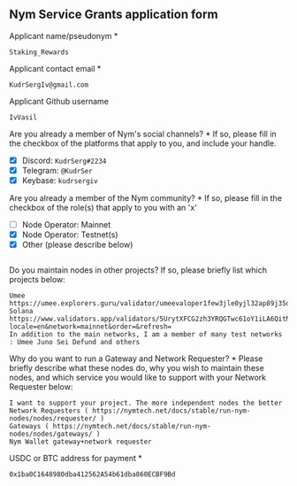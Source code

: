 Nym Service Grants application form 
------------------------------------

Applicant name/pseudonym *
```
Staking_Rewards
```

Applicant contact email *
```
KudrSergIv@gmail.com
```

Applicant Github username
```
IvVasil
```

Are you already a member of Nym's social channels? * 
If so, please fill in the checkbox of the platforms that apply to you, and include your handle. 
- [x] Discord: `KudrSerg#2234`
- [x] Telegram: `@KudrSer`
- [x] Keybase: `kudrsergiv`

Are you already a member of the Nym community? * 
If so, please fill in the checkbox of the role(s) that apply to you with an 'x' 
- [ ] Node Operator: Mainnet 
- [x] Node Operator: Testnet(s)
- [x] Other (please describe below)
```
```

Do you maintain nodes in other projects? 
If so, please briefly list which projects below: 
```
Umee https://umee.explorers.guru/validator/umeevaloper1few3jle0yjl32ap89j35d5y8xzt644zghe9ucy
Solana https://www.validators.app/validators/5UrytXFCG2zh3YRQGTwc61oY1iLA6QitMAidhuku6Mgf?locale=en&network=mainnet&order=&refresh=
In addition to the main networks, I am a member of many test networks : Umee Juno Sei Defund and others
```

Why do you want to run a Gateway and Network Requester? * 
Please briefly describe what these nodes do, why you wish to maintain these nodes, and which service you would like to support with your Network Requester below: 
```
I want to support your project. The more independent nodes the better
Network Requesters ( https://nymtech.net/docs/stable/run-nym-nodes/nodes/requester/ )
Gateways ( https://nymtech.net/docs/stable/run-nym-nodes/nodes/gateways/ )
Nym Wallet gateway+network requester
```

USDC or BTC address for payment * 
```
0x1ba0C1648980dba412562A54b61dba860ECBF9Bd
```
